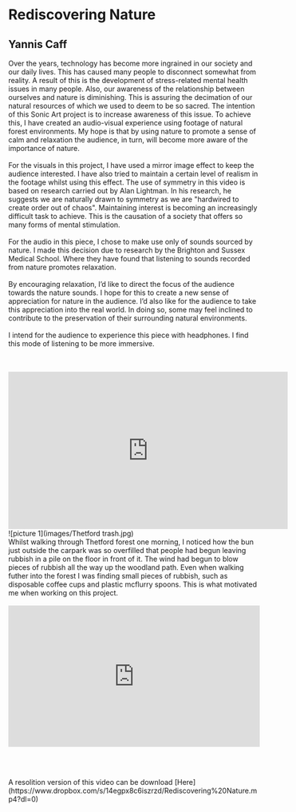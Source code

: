 # Rediscovering Nature
## Yannis Caff

Over the years, technology has become more ingrained in our society and our daily lives. This has caused many people to disconnect somewhat from reality. A result of this is the development of stress-related mental health issues in many people. Also, our awareness of the relationship between ourselves and nature is diminishing. This is assuring the decimation of our natural resources of which we used to deem to be so sacred. The intention of this Sonic Art project is to increase awareness of this issue. To achieve this, I have created an audio-visual experience using footage of natural forest environments. My hope is that by using nature to promote a sense of calm and relaxation the audience, in turn, will become more aware of the importance of nature. <br>
<br>
For the visuals in this project, I have used a mirror image effect to keep the audience interested. I have also tried to maintain a certain level of realism in the footage whilst using this effect. The use of symmetry in this video is based on research carried out by Alan Lightman. In his research, he suggests we are naturally drawn to symmetry as we are "hardwired to create order out of chaos". Maintaining interest is becoming an increasingly difficult task to achieve. This is the causation of a society that offers so many forms of mental stimulation.<br>
<br>
For the audio in this piece, I chose to make use only of sounds sourced by nature. I made this decision due to research by the Brighton and Sussex Medical School. Where they have found that listening to sounds recorded from nature promotes relaxation. <br>
<br>
By encouraging relaxation, I’d like to direct the focus of the audience towards the nature sounds. I hope for this to create a new sense of appreciation for nature in the audience. I’d also like for the audience to take this appreciation into the real world. In doing so, some may feel inclined to contribute to the preservation of their surrounding natural environments.<br>
<br>
I intend for the audience to experience this piece with headphones. I find this mode of listening to be more immersive.<br>
<br>
<br>
<iframe width="560" height="315" src="https://www.youtube.com/embed/aVBvcdGvKHw" frameborder="0" allow="accelerometer; autoplay; encrypted-media; gyroscope; picture-in-picture" allowfullscreen></iframe>
<br>
![picture 1](images/Thetford trash.jpg)
<br>
Whilst walking through Thetford forest one morning, I noticed how the bun just outside the carpark was so overfilled that people had begun leaving rubbish in a pile on the floor in front of it. The wind had begun to blow pieces of rubbish all the way up the woodland path. Even when walking futher into the forest I was finding small pieces of rubbish, such as disposable coffee cups and plastic mcflurry spoons. This is what motivated me when working on this project.<br>
<br>
<div style="left: 0; width: 100%; height: 0; position: relative; padding-bottom: 56.2493%;"><iframe src="https://www.youtube.com/embed/gfg3tKiBgn8" style="border: 0; top: 0; left: 0; width: 100%; height: 100%; position: absolute;" allowfullscreen="" scrolling="no"></iframe></div>
<p><br /></p>
<br>
A resolition version of this video can be download [Here](https://www.dropbox.com/s/14egpx8c6iszrzd/Rediscovering%20Nature.mp4?dl=0)
